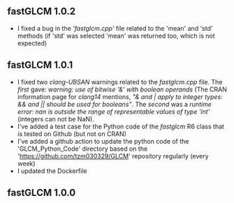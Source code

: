 
## fastGLCM 1.0.2

* I fixed a bug in the *'fastglcm.cpp'* file related to the 'mean' and 'std' methods (if 'std' was selected 'mean' was returned too, which is not expected)


## fastGLCM 1.0.1

* I fixed two *clang-UBSAN* warnings related to the *fastglcm.cpp* file. The *first* gave: *warning: use of bitwise '&' with boolean operands* (The CRAN information page for *clang14* mentions, *"& and | apply to integer types: && and || should be used for booleans"*. The *second* was a *runtime error: nan is outside the range of representable values of type 'int'* (integers can not be NaN).
* I've added a test case for the Python code of the *fastglcm* R6 class that is tested on Github (but not on CRAN)
* I've added a github action to update the python code of the 'GLCM_Python_Code' directory based on the 'https://github.com/tzm030329/GLCM' repository regularly (every week)
* I updated the Dockerfile


## fastGLCM 1.0.0

